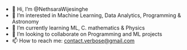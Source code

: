 - 👋 Hi, I’m @NethsaraWijesinghe
- 👀 I’m interested in Machine Learning, Data Analytics, Programming & Astronomy
- 🌱 I’m currently learning ML, C. mathematics & Physics
- 💞️ I’m looking to collaborate on Programming and ML projects
- 📫 How to reach me: contact.verbose@gmail.com

<!---
NethsaraWijesinghe/NethsaraWijesinghe is a ✨ special ✨ repository because its `README.md` (this file) appears on your GitHub profile.
You can click the Preview link to take a look at your changes.
--->
